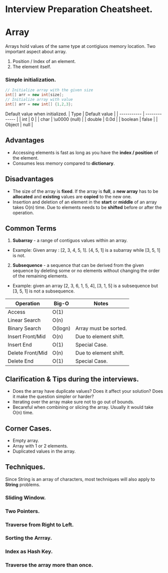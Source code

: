 # Interview Preparation Cheatsheet.

# Array

Arrays hold values of the same type at contigiuos memory location. Two important aspect about array.

1. Position / Index of an element.
2. The element itself.

### Simple initialization.

``` java
// Initialize array with the given size
int[] arr = new int[size];
// Initialize array with value
int[] arr = new int[] {1,2,3};
```
Default value when initialized.
| Type        | Default value |
| ----------- | ------------- |
| int         | 0             |
| char        | \u0000 (null) |
| double      | 0.0d          |
| boolean     | false         |
| Object      | null          |

## Advantages
* Accessing elements is fast as long as you have the **index / position** of the element.
* Consumes less memory compared to **dictionary**.

## Disadvantages
* The size of the array is **fixed**. If the array is **full**, a **new array** has to be **allocated** and **existing** values are **copied** to the new one.
* Insertion and deletion of an element in the **start** or **middle** of an array takes O(n) time. Due to elements needs to be **shifted** before or after the operation.

## Common Terms
1. **Subarray** - a range of contiguos values within an array.
* Example: Given array : [2, 3, 4, 5, 1]. [4, 5, 1] is a subarray while [3, 5, 1] is not.
2. **Subsequence** - a sequence that can be derived from the given sequence by deleting some or no elements without changing the order of the remaining elements.
* Example: given an array [2, 3, 6, 1, 5, 4], [3, 1, 5] is a subsequence but [3, 5, 1] is not a subsequence.

| Operation          | Big-O           | Notes                  |
| -------------------| --------------- | ---------------------- |
| Access             | O(1)            |                        |
| Linear Search      | O(n)            |                        |
| Binary Search      | O(logn)         | Array must be sorted.  |
| Insert Front/Mid   | O(n)            | Due to element shift.  |
| Insert End         | O(1)            | Special Case.          |
| Delete Front/Mid   | O(n)            | Due to element shift.  |
| Delete End         | O(1)            | Special Case.          |

## Clarification & Tips during the interviews.
* Does the array have duplicate values? Does it affect your solution? Does it make the question simpler or harder?
* Iterating over the array make sure not to go out of bounds.
* Becareful when combining or slicing the array. Usually it would take O(n) time.

## Corner Cases.
* Empty array.
* Array with 1 or 2 elements.
* Duplicated values in the array.

## Techniques.
Since String is an array of characters, most techniques will also apply to **String** problems.

### Sliding Window.

### Two Pointers.

### Traverse from Right to Left.

### Sorting the Arrray.

### Index as Hash Key.

### Traverse the array more than once.



